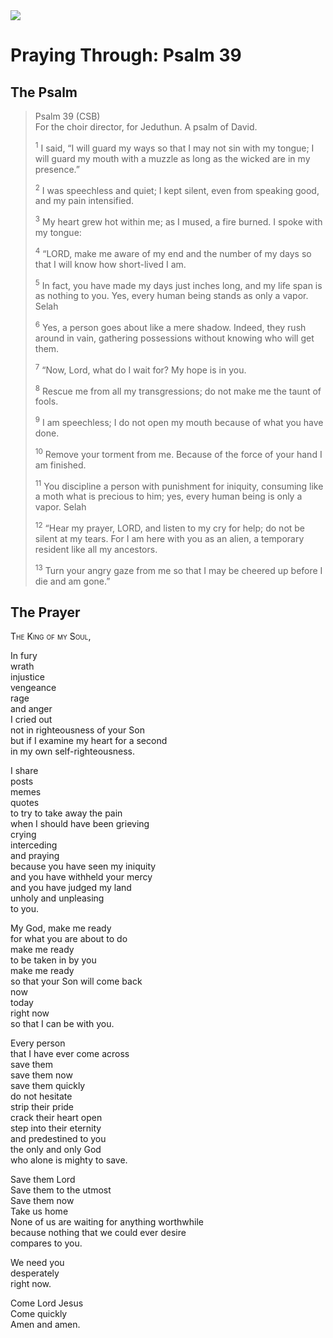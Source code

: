 <img class="intro-right" src="/images/art-paris-psalter.jpg">

# Praying Through: Psalm 39

## The Psalm

>Psalm 39 (CSB)  
><sup></sup> For the choir director, for Jeduthun. A psalm of David. 
>
><sup>1</sup> I said, “I will guard my ways so that I may not sin with my tongue; I will guard my mouth with a muzzle as long as the wicked are in my presence.” 
>
><sup>2</sup> I was speechless and quiet; I kept silent, even from speaking good, and my pain intensified. 
>
><sup>3</sup> My heart grew hot within me; as I mused, a fire burned. I spoke with my tongue: 
>
><sup>4</sup> “LORD, make me aware of my end and the number of my days so that I will know how short-lived I am. 
>
><sup>5</sup> In fact, you have made my days just inches long, and my life span is as nothing to you. Yes, every human being stands as only a vapor. Selah 
>
><sup>6</sup> Yes, a person goes about like a mere shadow. Indeed, they rush around in vain, gathering possessions without knowing who will get them. 
>
><sup>7</sup> “Now, Lord, what do I wait for? My hope is in you. 
>
><sup>8</sup> Rescue me from all my transgressions; do not make me the taunt of fools. 
>
><sup>9</sup> I am speechless; I do not open my mouth because of what you have done. 
>
><sup>10</sup> Remove your torment from me. Because of the force of your hand I am finished. 
>
><sup>11</sup> You discipline a person with punishment for iniquity, consuming like a moth what is precious to him; yes, every human being is only a vapor. Selah 
>
><sup>12</sup> “Hear my prayer, LORD, and listen to my cry for help; do not be silent at my tears. For I am here with you as an alien, a temporary resident like all my ancestors. 
>
><sup>13</sup> Turn your angry gaze from me so that I may be cheered up before I die and am gone.”

## The Prayer

<div style="font-variant: small-caps;">
The King of my Soul,
</div>

In fury  
  wrath  
  injustice  
  vengeance  
  rage  
  and anger  
  I cried out  
  not in righteousness of your Son  
  but if I examine my heart for a second  
  in my own self-righteousness.

I share  
  posts  
  memes  
  quotes  
  to try to take away the pain  
  when I should have been grieving  
  crying  
  interceding  
  and praying  
  because you have seen my iniquity  
  and you have withheld your mercy  
  and you have judged my land  
  unholy and unpleasing  
  to you.

My God,
  make me ready  
  for what you are about to do  
  make me ready  
  to be taken in by you  
  make me ready  
  so that your Son will come back  
  now  
  today  
  right now  
  so that I can be with you.

Every person  
  that I have ever come across  
  save them  
  save them now  
  save them quickly  
  do not hesitate  
  strip their pride  
  crack their heart open  
  step into their eternity  
  and predestined to you  
  the only and only God  
  who alone is mighty to save.

Save them Lord  
  Save them to the utmost  
  Save them now  
  Take us home  
  None of us are waiting for anything worthwhile  
  because nothing that we could ever desire  
  compares to you.

We need you  
  desperately  
  right now.

Come Lord Jesus  
  Come quickly  
  Amen and amen.

